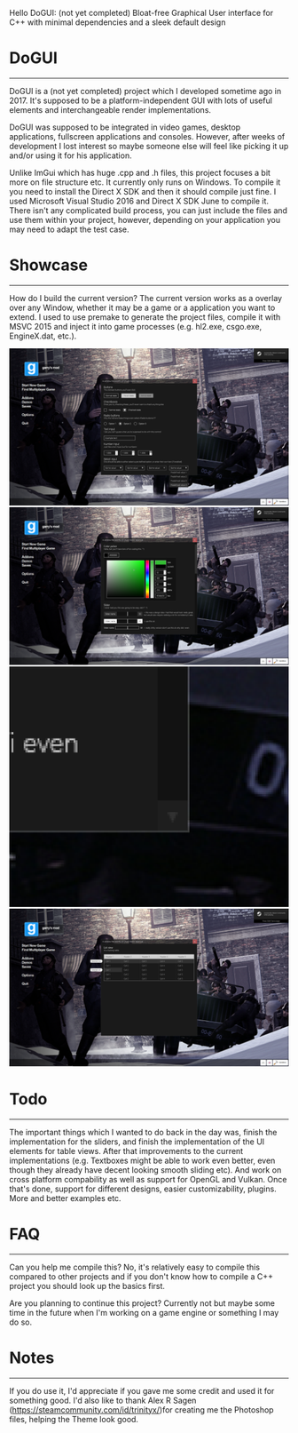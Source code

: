 Hello DoGUI: (not yet completed) Bloat-free Graphical User interface for C++ with minimal dependencies and a sleek default design

# DoGUI
___

DoGUI is a (not yet completed) project which I developed sometime ago in 2017. It's supposed to be a platform-independent GUI with lots of useful elements and interchangeable
render implementations.

DoGUI was supposed to be integrated in video games, desktop applications, fullscreen applications and consoles.
However, after weeks of development I lost interest so maybe someone else will feel like picking it up and/or using it for his application.

Unlike ImGui which has huge .cpp and .h files, this project focuses a bit more on file structure etc.
It currently only runs on Windows.
To compile it you need to install the Direct X SDK and then it should compile just fine. 
I used Microsoft Visual Studio 2016 and Direct X SDK June to compile it.
There isn't any complicated build process, you can just include the files and use them within your project,
however, depending on your application you may need to adapt the test case.

# Showcase
___

How do I build the current version?
The current version works as a overlay over any Window, whether it may be a game or a application you want to extend.
I used to use premake to generate the project files, compile it with MSVC 2015 and inject it into game processes (e.g. hl2.exe, csgo.exe, EngineX.dat, etc.).


![Showcase image 1](https://github.com/Leystryku/DoGUI/blob/master/showcase/showcase.png?raw=true)
![Showcase image 2](https://github.com/Leystryku/DoGUI/blob/master/showcase/showcase2.png?raw=true)
![Showcase image 3](https://github.com/Leystryku/DoGUI/blob/master/showcase/showcase3.png?raw=true)
![Showcase image 4](https://github.com/Leystryku/DoGUI/blob/master/showcase/showcase4.png?raw=true)

# Todo
___
The important things which I wanted to do back in the day was, finish the implementation for the sliders,
and finish the implementation of the UI elements for table views. After that improvements to the current implementations (e.g. Textboxes might be able to work even better,
even though they already have decent looking smooth sliding etc). And work on cross platform compability as well as support for OpenGL and Vulkan. Once that's done, support for different designs,
easier customizability, plugins. More and better examples etc.

# FAQ
___
Can you help me compile this?
No, it's relatively easy to compile this compared to other projects and if you don't know how to compile a C++ project you should look up the basics first.

Are you planning to continue this project?
Currently not but maybe some time in the future when I'm working on a game engine or something I may do so.

# Notes
___
If you do use it, I'd appreciate if you gave me some credit and used it for something good.
I'd also like to thank Alex R Sagen (https://steamcommunity.com/id/trinityx/)for creating me the Photoshop files, helping the Theme look good.
